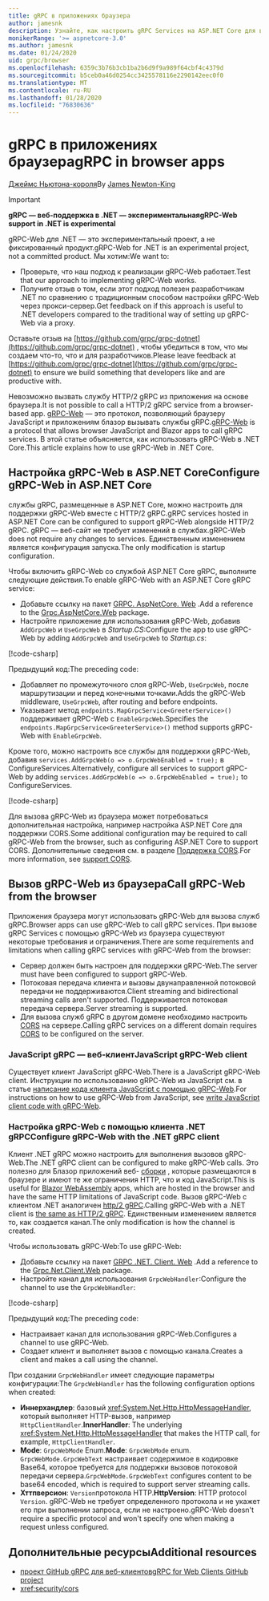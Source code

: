```yaml
---
title: gRPC в приложениях браузера
author: jamesnk
description: Узнайте, как настроить gRPC Services на ASP.NET Core для вызова из приложений браузера с помощью gRPC-Web.
monikerRange: '>= aspnetcore-3.0'
ms.author: jamesnk
ms.date: 01/24/2020
uid: grpc/browser
ms.openlocfilehash: 6359c3b76b3cb1ba2b6d9f9a989f64cbf4c4379d
ms.sourcegitcommit: b5ceb0a46d0254cc3425578116e2290142eec0f0
ms.translationtype: MT
ms.contentlocale: ru-RU
ms.lasthandoff: 01/28/2020
ms.locfileid: "76830636"
---
```

# <a name="grpc-in-browser-apps"></a><span data-ttu-id="64d54-103">gRPC в приложениях браузера</span><span class="sxs-lookup"><span data-stu-id="64d54-103">gRPC in browser apps</span></span>

<span data-ttu-id="64d54-104">[Джеймс Ньютона-короля](https://twitter.com/jamesnk)</span><span class="sxs-lookup"><span data-stu-id="64d54-104">By [James Newton-King](https://twitter.com/jamesnk)</span></span>

> [!IMPORTANT]
> <span data-ttu-id="64d54-105">**gRPC — веб-поддержка в .NET — экспериментальная**</span><span class="sxs-lookup"><span data-stu-id="64d54-105">**gRPC-Web support in .NET is experimental**</span></span>
>
> <span data-ttu-id="64d54-106">gRPC-Web для .NET — это экспериментальный проект, а не фиксированный продукт.</span><span class="sxs-lookup"><span data-stu-id="64d54-106">gRPC-Web for .NET is an experimental project, not a committed product.</span></span> <span data-ttu-id="64d54-107">Мы хотим:</span><span class="sxs-lookup"><span data-stu-id="64d54-107">We want to:</span></span>
>
> * <span data-ttu-id="64d54-108">Проверьте, что наш подход к реализации gRPC-Web работает.</span><span class="sxs-lookup"><span data-stu-id="64d54-108">Test that our approach to implementing gRPC-Web works.</span></span>
> * <span data-ttu-id="64d54-109">Получите отзыв о том, если этот подход полезен разработчикам .NET по сравнению с традиционным способом настройки gRPC-Web через прокси-сервер.</span><span class="sxs-lookup"><span data-stu-id="64d54-109">Get feedback on if this approach is useful to .NET developers compared to the traditional way of setting up gRPC-Web via a proxy.</span></span>
>
> <span data-ttu-id="64d54-110">Оставьте отзыв на [https://github.com/grpc/grpc-dotnet](https://github.com/grpc/grpc-dotnet) , чтобы убедиться в том, что мы создаем что-то, что и для разработчиков.</span><span class="sxs-lookup"><span data-stu-id="64d54-110">Please leave feedback at [https://github.com/grpc/grpc-dotnet](https://github.com/grpc/grpc-dotnet) to ensure we build something that developers like and are productive with.</span></span>

<span data-ttu-id="64d54-111">Невозможно вызвать службу HTTP/2 gRPC из приложения на основе браузера.</span><span class="sxs-lookup"><span data-stu-id="64d54-111">It is not possible to call a HTTP/2 gRPC service from a browser-based app.</span></span> <span data-ttu-id="64d54-112">[gRPC-Web](https://github.com/grpc/grpc/blob/master/doc/PROTOCOL-WEB.md) — это протокол, позволяющий браузеру JavaScript и приложениям блазор вызывать службы gRPC.</span><span class="sxs-lookup"><span data-stu-id="64d54-112">[gRPC-Web](https://github.com/grpc/grpc/blob/master/doc/PROTOCOL-WEB.md) is a protocol that allows browser JavaScript and Blazor apps to call gRPC services.</span></span> <span data-ttu-id="64d54-113">В этой статье объясняется, как использовать gRPC-Web в .NET Core.</span><span class="sxs-lookup"><span data-stu-id="64d54-113">This article explains how to use gRPC-Web in .NET Core.</span></span>

## <a name="configure-grpc-web-in-aspnet-core"></a><span data-ttu-id="64d54-114">Настройка gRPC-Web в ASP.NET Core</span><span class="sxs-lookup"><span data-stu-id="64d54-114">Configure gRPC-Web in ASP.NET Core</span></span>

<span data-ttu-id="64d54-115">службы gRPC, размещенные в ASP.NET Core, можно настроить для поддержки gRPC-Web вместе с HTTP/2 gRPC.</span><span class="sxs-lookup"><span data-stu-id="64d54-115">gRPC services hosted in ASP.NET Core can be configured to support gRPC-Web alongside HTTP/2 gRPC.</span></span> <span data-ttu-id="64d54-116">gRPC — веб-сайт не требует изменений в службах.</span><span class="sxs-lookup"><span data-stu-id="64d54-116">gRPC-Web does not require any changes to services.</span></span> <span data-ttu-id="64d54-117">Единственным изменением является конфигурация запуска.</span><span class="sxs-lookup"><span data-stu-id="64d54-117">The only modification is startup configuration.</span></span>

<span data-ttu-id="64d54-118">Чтобы включить gRPC-Web со службой ASP.NET Core gRPC, выполните следующие действия.</span><span class="sxs-lookup"><span data-stu-id="64d54-118">To enable gRPC-Web with an ASP.NET Core gRPC service:</span></span>

* <span data-ttu-id="64d54-119">Добавьте ссылку на пакет [GRPC. AspNetCore. Web](https://www.nuget.org/packages/Grpc.AspNetCore.Web) .</span><span class="sxs-lookup"><span data-stu-id="64d54-119">Add a reference to the [Grpc.AspNetCore.Web](https://www.nuget.org/packages/Grpc.AspNetCore.Web) package.</span></span>
* <span data-ttu-id="64d54-120">Настройте приложение для использования gRPC-Web, добавив `AddGrpcWeb` и `UseGrpcWeb` в *Startup.CS*:</span><span class="sxs-lookup"><span data-stu-id="64d54-120">Configure the app to use gRPC-Web by adding `AddGrpcWeb` and `UseGrpcWeb` to *Startup.cs*:</span></span>

[!code-csharp[](~/grpc/browser/sample/Startup.cs?name=snippet_1&highlight=3,10,14)]

<span data-ttu-id="64d54-121">Предыдущий код:</span><span class="sxs-lookup"><span data-stu-id="64d54-121">The preceding code:</span></span>

* <span data-ttu-id="64d54-122">Добавляет по промежуточного слоя gRPC-Web, `UseGrpcWeb`, после маршрутизации и перед конечными точками.</span><span class="sxs-lookup"><span data-stu-id="64d54-122">Adds the gRPC-Web middleware, `UseGrpcWeb`, after routing and before endpoints.</span></span>
* <span data-ttu-id="64d54-123">Указывает метод `endpoints.MapGrpcService<GreeterService>()` поддерживает gRPC-Web с `EnableGrpcWeb`.</span><span class="sxs-lookup"><span data-stu-id="64d54-123">Specifies the `endpoints.MapGrpcService<GreeterService>()` method supports gRPC-Web with `EnableGrpcWeb`.</span></span> 

<span data-ttu-id="64d54-124">Кроме того, можно настроить все службы для поддержки gRPC-Web, добавив `services.AddGrpcWeb(o => o.GrpcWebEnabled = true);` в ConfigureServices.</span><span class="sxs-lookup"><span data-stu-id="64d54-124">Alternatively, configure all services to support gRPC-Web by adding `services.AddGrpcWeb(o => o.GrpcWebEnabled = true);` to ConfigureServices.</span></span>

[!code-csharp[](~/grpc/browser/sample/AllServicesSupportExample_Startup.cs?name=snippet_1&highlight=5,12,16)]

<span data-ttu-id="64d54-125">Для вызова gRPC-Web из браузера может потребоваться дополнительная настройка, например настройка ASP.NET Core для поддержки CORS.</span><span class="sxs-lookup"><span data-stu-id="64d54-125">Some additional configuration may be required to call gRPC-Web from the browser, such as configuring ASP.NET Core to support CORS.</span></span> <span data-ttu-id="64d54-126">Дополнительные сведения см. в разделе [Поддержка CORS](xref:security/cors).</span><span class="sxs-lookup"><span data-stu-id="64d54-126">For more information, see [support CORS](xref:security/cors).</span></span>

## <a name="call-grpc-web-from-the-browser"></a><span data-ttu-id="64d54-127">Вызов gRPC-Web из браузера</span><span class="sxs-lookup"><span data-stu-id="64d54-127">Call gRPC-Web from the browser</span></span>

<span data-ttu-id="64d54-128">Приложения браузера могут использовать gRPC-Web для вызова служб gRPC.</span><span class="sxs-lookup"><span data-stu-id="64d54-128">Browser apps can use gRPC-Web to call gRPC services.</span></span> <span data-ttu-id="64d54-129">При вызове gRPC Services с помощью gRPC-Web из браузера существуют некоторые требования и ограничения.</span><span class="sxs-lookup"><span data-stu-id="64d54-129">There are some requirements and limitations when calling gRPC services with gRPC-Web from the browser:</span></span>

* <span data-ttu-id="64d54-130">Сервер должен быть настроен для поддержки gRPC-Web.</span><span class="sxs-lookup"><span data-stu-id="64d54-130">The server must have been configured to support gRPC-Web.</span></span>
* <span data-ttu-id="64d54-131">Потоковая передача клиента и вызовы двунаправленной потоковой передачи не поддерживаются.</span><span class="sxs-lookup"><span data-stu-id="64d54-131">Client streaming and bidirectional streaming calls aren't supported.</span></span> <span data-ttu-id="64d54-132">Поддерживается потоковая передача сервера.</span><span class="sxs-lookup"><span data-stu-id="64d54-132">Server streaming is supported.</span></span>
* <span data-ttu-id="64d54-133">Для вызова служб gRPC в другом домене необходимо настроить [CORS](xref:security/cors) на сервере.</span><span class="sxs-lookup"><span data-stu-id="64d54-133">Calling gRPC services on a different domain requires [CORS](xref:security/cors) to be configured on the server.</span></span>

### <a name="javascript-grpc-web-client"></a><span data-ttu-id="64d54-134">JavaScript gRPC — веб-клиент</span><span class="sxs-lookup"><span data-stu-id="64d54-134">JavaScript gRPC-Web client</span></span>

<span data-ttu-id="64d54-135">Существует клиент JavaScript gRPC-Web.</span><span class="sxs-lookup"><span data-stu-id="64d54-135">There is a JavaScript gRPC-Web client.</span></span> <span data-ttu-id="64d54-136">Инструкции по использованию gRPC-Web из JavaScript см. в статье [написание кода клиента JavaScript с помощью gRPC-Web](https://github.com/grpc/grpc-web/tree/master/net/grpc/gateway/examples/helloworld#write-client-code).</span><span class="sxs-lookup"><span data-stu-id="64d54-136">For instructions on how to use gRPC-Web from JavaScript, see [write JavaScript client code with gRPC-Web](https://github.com/grpc/grpc-web/tree/master/net/grpc/gateway/examples/helloworld#write-client-code).</span></span>

### <a name="configure-grpc-web-with-the-net-grpc-client"></a><span data-ttu-id="64d54-137">Настройка gRPC-Web с помощью клиента .NET gRPC</span><span class="sxs-lookup"><span data-stu-id="64d54-137">Configure gRPC-Web with the .NET gRPC client</span></span>

<span data-ttu-id="64d54-138">Клиент .NET gRPC можно настроить для выполнения вызовов gRPC-Web.</span><span class="sxs-lookup"><span data-stu-id="64d54-138">The .NET gRPC client can be configured to make gRPC-Web calls.</span></span> <span data-ttu-id="64d54-139">Это полезно для Блазор приложений веб- [сборки](xref:blazor/index#blazor-webassembly) , которые размещаются в браузере и имеют те же ограничения HTTP, что и код JavaScript.</span><span class="sxs-lookup"><span data-stu-id="64d54-139">This is useful for [Blazor WebAssembly](xref:blazor/index#blazor-webassembly) apps, which are hosted in the browser and have the same HTTP limitations of JavaScript code.</span></span> <span data-ttu-id="64d54-140">Вызов gRPC-Web с клиентом .NET аналогичен [http/2 gRPC](xref:grpc/client).</span><span class="sxs-lookup"><span data-stu-id="64d54-140">Calling gRPC-Web with a .NET client is [the same as HTTP/2 gRPC](xref:grpc/client).</span></span> <span data-ttu-id="64d54-141">Единственным изменением является то, как создается канал.</span><span class="sxs-lookup"><span data-stu-id="64d54-141">The only modification is how the channel is created.</span></span>

<span data-ttu-id="64d54-142">Чтобы использовать gRPC-Web:</span><span class="sxs-lookup"><span data-stu-id="64d54-142">To use gRPC-Web:</span></span>

* <span data-ttu-id="64d54-143">Добавьте ссылку на пакет [GRPC .NET. Client. Web](https://www.nuget.org/packages/Grpc.Net.Client.Web) .</span><span class="sxs-lookup"><span data-stu-id="64d54-143">Add a reference to the [Grpc.Net.Client.Web](https://www.nuget.org/packages/Grpc.Net.Client.Web) package.</span></span>
* <span data-ttu-id="64d54-144">Настройте канал для использования `GrpcWebHandler`:</span><span class="sxs-lookup"><span data-stu-id="64d54-144">Configure the channel to use the `GrpcWebHandler`:</span></span>

[!code-csharp[](~/grpc/browser/sample/Handler.cs?name=snippet_1)]

<span data-ttu-id="64d54-145">Предыдущий код:</span><span class="sxs-lookup"><span data-stu-id="64d54-145">The preceding code:</span></span>

* <span data-ttu-id="64d54-146">Настраивает канал для использования gRPC-Web.</span><span class="sxs-lookup"><span data-stu-id="64d54-146">Configures a channel to use gRPC-Web.</span></span>
* <span data-ttu-id="64d54-147">Создает клиент и выполняет вызов с помощью канала.</span><span class="sxs-lookup"><span data-stu-id="64d54-147">Creates a client and makes a call using the channel.</span></span>

<span data-ttu-id="64d54-148">При создании `GrpcWebHandler` имеет следующие параметры конфигурации:</span><span class="sxs-lookup"><span data-stu-id="64d54-148">The `GrpcWebHandler` has the following configuration options when created:</span></span>

* <span data-ttu-id="64d54-149">**Иннерхандлер**: базовый <xref:System.Net.Http.HttpMessageHandler>, который выполняет HTTP-вызов, например `HttpClientHandler`.</span><span class="sxs-lookup"><span data-stu-id="64d54-149">**InnerHandler**: The underlying <xref:System.Net.Http.HttpMessageHandler> that makes the HTTP call, for example, `HttpClientHandler`.</span></span>
* <span data-ttu-id="64d54-150">**Mode**: `GrpcWebMode` Enum.</span><span class="sxs-lookup"><span data-stu-id="64d54-150">**Mode**: `GrpcWebMode` enum.</span></span> <span data-ttu-id="64d54-151">`GrpcWebMode.GrpcWebText` настраивает содержимое в кодировке Base64, которое требуется для поддержки вызовов потоковой передачи сервера.</span><span class="sxs-lookup"><span data-stu-id="64d54-151">`GrpcWebMode.GrpcWebText` configures content to be base64 encoded, which is required to support server streaming calls.</span></span>
* <span data-ttu-id="64d54-152">**Хттпверсион**: `Version`протокола HTTP.</span><span class="sxs-lookup"><span data-stu-id="64d54-152">**HttpVersion**: HTTP protocol `Version`.</span></span> <span data-ttu-id="64d54-153">gRPC-Web не требует определенного протокола и не укажет его при выполнении запроса, если не настроено.</span><span class="sxs-lookup"><span data-stu-id="64d54-153">gRPC-Web doesn't require a specific protocol and won't specify one when making a request unless configured.</span></span>

## <a name="additional-resources"></a><span data-ttu-id="64d54-154">Дополнительные ресурсы</span><span class="sxs-lookup"><span data-stu-id="64d54-154">Additional resources</span></span>

* [<span data-ttu-id="64d54-155">проект GitHub gRPC для веб-клиентов</span><span class="sxs-lookup"><span data-stu-id="64d54-155">gRPC for Web Clients GitHub project</span></span>](https://github.com/grpc/grpc-web)
* <xref:security/cors>
